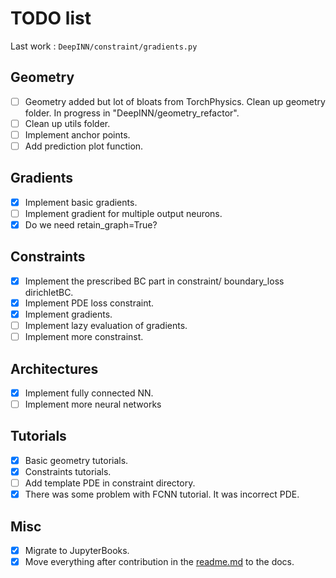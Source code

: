 # TODO list

Last work : `DeepINN/constraint/gradients.py`
## Geometry
- [ ] Geometry added but lot of bloats from TorchPhysics. Clean up geometry folder. In progress in "DeepINN/geometry_refactor".
- [ ] Clean up utils folder.
- [ ] Implement anchor points.
- [ ] Add prediction plot function.

## Gradients
- [x] Implement basic gradients.
- [ ] Implement gradient for multiple output neurons.
- [x] Do we need retain_graph=True?

## Constraints
- [X] Implement the prescribed BC part in constraint/ boundary_loss dirichletBC.
- [X] Implement PDE loss constraint.
- [x] Implement gradients.
- [ ] Implement lazy evaluation of gradients.
- [ ] Implement more constrainst.

## Architectures
- [x] Implement fully connected NN.
- [ ] Implement more neural networks

## Tutorials
- [x] Basic geometry tutorials.
- [x] Constraints tutorials.
- [ ] Add template PDE in constraint directory.
- [x] There was some problem with FCNN tutorial. It was incorrect PDE.

## Misc
- [x] Migrate to JupyterBooks. 
- [x] Move everything after contribution in the [readme.md](readme.md) to the docs.